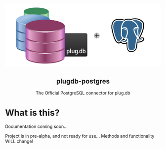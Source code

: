 <p align="center">
  <img src="https://raw.githubusercontent.com/pbxx/plugdb-postgres/main/assets/logo-only.svg">
</p>

<h2 align="center">plugdb-postgres</h2>
<p align="center">
  The Official PostgreSQL connector for plug.db
</p> 

# What is this? 
Documentation coming soon...

Project is in pre-alpha, and not ready for use... Methods and functionality WILL change!
